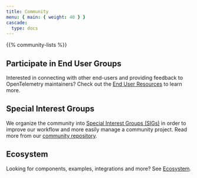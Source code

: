 ```yaml
---
title: Community
menu: { main: { weight: 40 } }
cascade:
  type: docs
---
```


{{% community-lists %}}

## Participate in End User Groups

Interested in connecting with other end-users and providing feedback to
OpenTelemetry maintainers? Check out the
[End User Resources](/community/end-user/) to learn more.

## Special Interest Groups

We organize the community into
[Special Interest Groups (SIGs)](https://github.com/open-telemetry/community#special-interest-groups)
in order to improve our workflow and more easily manage a community project.
Read more from our
[community repository](https://github.com/open-telemetry/community).

## Ecosystem

Looking for components, examples, integrations and more? See
[Ecosystem](/ecosystem/).
